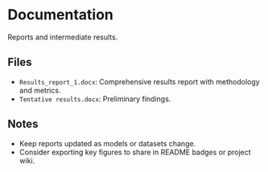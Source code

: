 # Documentation

Reports and intermediate results.

## Files
- `Results_report_1.docx`: Comprehensive results report with methodology and metrics.
- `Tentative results.docx`: Preliminary findings.

## Notes
- Keep reports updated as models or datasets change.
- Consider exporting key figures to share in README badges or project wiki.
